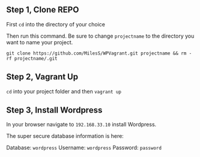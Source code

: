 ## Step 1, Clone REPO

First `cd` into the directory of your choice

Then run this command. Be sure to change `projectname` to the directory you want to name your project.

```git clone https://github.com/MilesS/WPVagrant.git projectname && rm -rf projectname/.git ```

## Step 2, Vagrant Up
`cd` into your project folder and then `vagrant up`

## Step 3, Install Wordpress
In your browser navigate to `192.168.33.10` install Wordpress.

The super secure database information is here:

Database: `wordpress`
Username: `wordpress`
Password: `password`
